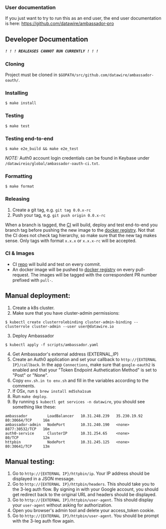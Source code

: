 ### User documentation
If you just want to try to run this as an end user, the end user documentation is here:
https://github.com/datawire/ambassador-pro


## Developer Documentation 
##### `! ! ! REALEASES CANNOT RUN CURRENTLY ! ! !`

### Cloning
Project must be cloned in `$GOPATH/src/github.com/datawire/ambassador-oauth/`.

### Installing
```
$ make install
```

### Testing
```
$ make test
```

### Testing end-to-end
```
$ make e2e_build && make e2e_test 
```
*NOTE:* Auth0 account login credentials can be found in Keybase under `/datawireio/global/ambassador-oauth-ci.txt`.

### Formatting
```
$ make format
```

### Releasing
1. Create a git tag, e.g. `git tag 0.0.x-rc`
2. Push your tag, e.g. `git push origin 0.0.x-rc`

When a branch is tagged, the [CI](https://travis-ci.com/datawire/ambassador-oauth) will build, deploy and test end-to-end you branch tag before pushing the new image to the [docker registry](https://quay.io/repository/datawire/ambassador-pro?tab=tags). Not that the CI does not check tag hierarchy, so make sure that the new tag makes sense. Only tags with format `x.x.x` or `x.x.x-rc` will be accepted.    

### CI & Images
* CI [repo](https://travis-ci.com/datawire/ambassador-oauth) will build and test on every commit.
* An docker image will be pushed to [docker registry](https://quay.io/repository/datawire/ambassador-pro?tab=tags) on every pull-request. The images will be tagged with the correspondent PR number prefixed with `pull-`.

## Manual deployment:
1. Create a k8s cluster.
2. Make sure that you have cluster-admin permissions:
```
$ kubectl create clusterrolebinding cluster-admin-binding --clusterrole cluster-admin --user user@datawire.io
```
3. Deploy Ambassador
```
$ kubectl apply -f scripts/ambassador.yaml
```
4. Get Ambassador's external address (EXTERNAL_IP)
5. Create an Auth0 application and set your callback to `http://{EXTERNAL IP}/callback`. In the app `Connections`, make sure that `google-oauth2` is enabled and that your "Token Endpoint Authetication Method" is set to "Post" or "None".
6. Copy `env.sh.in to env.sh` and fill in the variables according to the comments.
7. If OSx, run `$ brew install md5sha1sum` 
8.  Run `make deploy`.  
9. By running `$ kubectl get services -n datawire`, you should see something like these:
```
ambassador         LoadBalancer   10.31.248.239   35.230.19.92   80:30664/TCP     16m
ambassador-admin   NodePort       10.31.240.190   <none>         8877:30532/TCP   16m
auth0-service      ClusterIP      10.31.254.65    <none>         80/TCP           12m
httpbin            NodePort       10.31.245.125   <none>         80:30641/TCP     13m
```

## Manual testing:
1. Go to `http://{EXTERNAL IP}/httpbin/ip`. Your IP address should be displayed in a JSON message.
2. Go to `http://{EXTERNAL IP}/httpbin/headers`. This should take you to the 3-leg auth flow. By signing in with your Google account, you should get redirect back to the original URL and headers should be displayed.
3. Go to `http://{EXTERNAL IP}/httpbin/user-agent`. This should display your `user-agent` without asking for authorization.
4. Open you browser's admin tool and delete your access_token cookie.
5. Go to `http://{EXTERNAL IP}/httpbin/user-agent`. You should be prompt with the 3-leg auth flow again.
